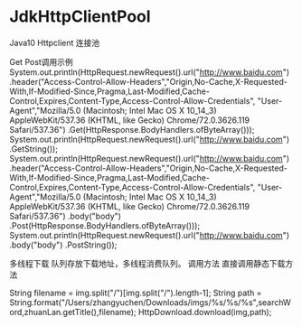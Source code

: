 # JdkHttpClientPool
Java10 Httpclient 连接池

Get Post调用示例          
System.out.println(HttpRequest.newRequest().url("http://www.baidu.com")
        .header("Access-Control-Allow-Headers","Origin,No-Cache,X-Requested-With,If-Modified-Since,Pragma,Last-Modified,Cache-Control,Expires,Content-Type,Access-Control-Allow-Credentials",
                "User-Agent","Mozilla/5.0 (Macintosh; Intel Mac OS X 10_14_3) AppleWebKit/537.36 (KHTML, like Gecko) Chrome/72.0.3626.119 Safari/537.36")
        .Get(HttpResponse.BodyHandlers.ofByteArray()));
System.out.println(HttpRequest.newRequest().url("http://www.baidu.com")
        .GetString());
System.out.println(HttpRequest.newRequest().url("http://www.baidu.com")
        .header("Access-Control-Allow-Headers","Origin,No-Cache,X-Requested-With,If-Modified-Since,Pragma,Last-Modified,Cache-Control,Expires,Content-Type,Access-Control-Allow-Credentials",
                "User-Agent","Mozilla/5.0 (Macintosh; Intel Mac OS X 10_14_3) AppleWebKit/537.36 (KHTML, like Gecko) Chrome/72.0.3626.119 Safari/537.36")
        .body("body")
        .Post(HttpResponse.BodyHandlers.ofByteArray()));
System.out.println(HttpRequest.newRequest().url("http://www.baidu.com")
        .body("body")
        .PostString());

多线程下载
队列存放下载地址，多线程消费队列。
调用方法 直接调用静态下载方法

String filename = img.split("/")[img.split("/").length-1];
String path = String.format("/Users/zhangyuchen/Downloads/imgs/%s/%s/%s",searchWord,zhuanLan.getTitle(),filename);
HttpDownload.download(img,path);
